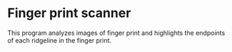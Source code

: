 # Finger print scanner

This program analyzes images of finger print and highlights the endpoints of each ridgeline in the finger print.
